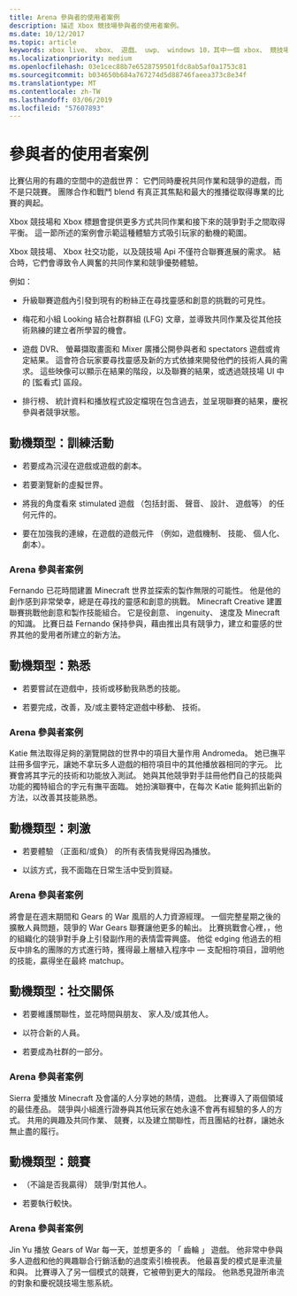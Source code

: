 ```yaml
---
title: Arena 參與者的使用者案例
description: 描述 Xbox 競技場參與者的使用者案例。
ms.date: 10/12/2017
ms.topic: article
keywords: xbox live、 xbox、 遊戲、 uwp、 windows 10，其中一個 xbox、 競技場，聯賽、 ux
ms.localizationpriority: medium
ms.openlocfilehash: 03e1cec88b7e6528759501fdc8ab5af0a1753c81
ms.sourcegitcommit: b034650b684a767274d5d88746faeea373c8e34f
ms.translationtype: MT
ms.contentlocale: zh-TW
ms.lasthandoff: 03/06/2019
ms.locfileid: "57607893"
---
```

# <a name="participant-user-scenarios"></a>參與者的使用者案例

比賽佔用的有趣的空間中的遊戲世界： 它們同時慶祝共同作業和競爭的遊戲，而不是只競賽。 團隊合作和戰鬥 blend 有真正其焦點和最大的推播從取得專業的比賽的興起。

Xbox 競技場和 Xbox 標題會提供更多方式共同作業和接下來的競爭對手之間取得平衡。 這一節所述的案例會示範這種體驗方式吸引玩家的動機的範圍。

Xbox 競技場、 Xbox 社交功能，以及競技場 Api 不僅符合聯賽進展的需求。 結合時，它們會導致令人興奮的共同作業和競爭優勢體驗。

例如：

* 升級聯賽遊戲內引發到現有的粉絲正在尋找靈感和創意的挑戰的可見性。

* 梅花和小組 Looking 結合社群群組 (LFG) 文章，並導致共同作業及從其他技術熟練的建立者所學習的機會。

* 遊戲 DVR、 螢幕擷取畫面和 Mixer 廣播公開參與者和 spectators 遊戲或肯定結果。 這會符合玩家要尋找靈感及新的方式依據來開發他們的技術人員的需求。 這些映像可以顯示在結果的階段，以及聯賽的結果，或透過競技場 UI 中的 [監看式] 區段。

* 排行榜、 統計資料和播放程式設定檔現在包含過去，並呈現聯賽的結果，慶祝參與者競爭狀態。

## <a name="motivation-type-immersion"></a>動機類型：訓練活動

* 若要成為沉浸在遊戲或遊戲的劇本。

* 若要瀏覽新的虛擬世界。

* 將我的角度看來 stimulated 遊戲 （包括封面、 聲音、 設計、 遊戲等） 的任何元件的。

* 要在加強我的連線，在遊戲的遊戲元件 （例如，遊戲機制、 技能、 個人化、 劇本）。

### <a name="arena-participant-scenario"></a>Arena 參與者案例

Fernando 已花時間建置 Minecraft 世界並探索的製作無限的可能性。 他是他的創作感到非常榮幸，總是在尋找的靈感和創意的挑戰。 Minecraft Creative 建置聯賽挑戰他創意和製作技能組合。 它是役創意、 ingenuity、 速度及 Minecraft 的知識。 比賽日益 Fernando 保持參與，藉由推出具有競爭力，建立和靈感的世界其他的愛用者所建立的新方法。

## <a name="motivation-type-mastery"></a>動機類型：熟悉

* 若要嘗試在遊戲中，技術或移動我熟悉的技能。

* 若要完成，改善，及/或主要特定遊戲中移動、 技術。

### <a name="arena-participant-scenario"></a>Arena 參與者案例

Katie 無法取得足夠的瀏覽開啟的世界中的項目大量作用 Andromeda。 她已撫平註冊多個字元，讓她不拿玩多人遊戲的相符項目中的其他播放器相同的字元。 比賽會將其字元的技術和功能放入測試。 她與其他競爭對手註冊他們自己的技能與功能的獨特組合的字元有撫平面臨。 她扮演聯賽中，在每次 Katie 能夠抓出新的方法，以改善其技能熟悉。

## <a name="motivation-type-stimulation"></a>動機類型：刺激

* 若要體驗 （正面和/或負） 的所有表情我覺得因為播放。

* 以該方式，我不面臨在日常生活中受到質疑。

### <a name="arena-participant-scenario"></a>Arena 參與者案例

將會是在週末期間和 Gears 的 War 風扇的人力資源經理。 一個完整星期之後的擴散人員問題，競爭的 War Gears 聯賽讓他更多的輸出。 比賽挑戰會心裡，，他的組織化的競爭對手身上引發副作用的表情雲霄興盛。 他從 edging 他過去的相反中排名的團隊的方式進行時，獲得最上層植入程序中 — 支配相符項目，證明他的技能，贏得坐在最終 matchup。

## <a name="motivation-type-social-affiliation"></a>動機類型：社交關係

* 若要維護關聯性，並花時間與朋友、 家人及/或其他人。

* 以符合新的人員。

* 若要成為社群的一部分。

### <a name="arena-participant-scenario"></a>Arena 參與者案例

Sierra 愛播放 Minecraft 及會議的人分享她的熱情，遊戲。 比賽導入了兩個領域的最佳產品。 競爭與小組進行證券與其他玩家在她永遠不會再有經驗的多人的方式。 共用的興趣及共同作業、 競賽，以及建立關聯性，而且團結的社群，讓她永無止盡的履行。

## <a name="motivation-type-competition"></a>動機類型：競賽

* （不論是否我贏得） 競爭/對其他人。

* 若要執行較快。

### <a name="arena-participant-scenario"></a>Arena 參與者案例

Jin Yu 播放 Gears of War 每一天，並想更多的 「 齒輪 」 遊戲。 他非常中參與多人遊戲和他的興趣聯合行銷活動的過度索引檢視表。 他最喜愛的模式是車流量和與。 比賽導入了另一個模式的競賽，它被帶到更大的階段。 他熟悉見證所串流的對象和慶祝競技場生態系統。
